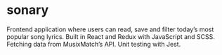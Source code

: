 # sonary

Frontend application where users can read, save and filter today’s most popular song lyrics. Built in React and Redux with JavaScript and SCSS.\
Fetching data from MusixMatch’s API. Unit testing with Jest.

